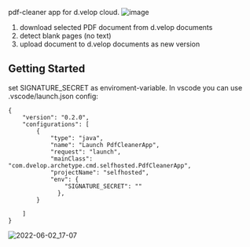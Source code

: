 pdf-cleaner app for d.velop cloud.
![image](https://user-images.githubusercontent.com/18232114/171660143-ac0c324e-589e-4998-8234-aa6f398af18b.png)

1. download selected PDF document from d.velop documents
2. detect blank pages (no text)
3. upload document to d.velop documents as new version


## Getting Started

set SIGNATURE_SECRET as enviroment-variable. In vscode you can use .vscode/launch.json config:
```
{
    "version": "0.2.0",
    "configurations": [
        {
            "type": "java",
            "name": "Launch PdfCleanerApp",
            "request": "launch",
            "mainClass": "com.dvelop.archetype.cmd.selfhosted.PdfCleanerApp",
            "projectName": "selfhosted",
            "env": {
                "SIGNATURE_SECRET": ""
              },
        }

    ]
}
```
![2022-06-02_17-07](https://user-images.githubusercontent.com/18232114/171662472-b853f8fa-205d-43e6-b3a9-0f5bc7273b2c.png)



